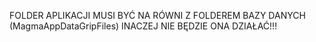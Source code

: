 FOLDER APLIKACJI MUSI BYĆ NA RÓWNI Z FOLDEREM BAZY DANYCH (MagmaAppDataGripFiles) INACZEJ NIE BĘDZIE ONA DZIAŁAĆ!!!